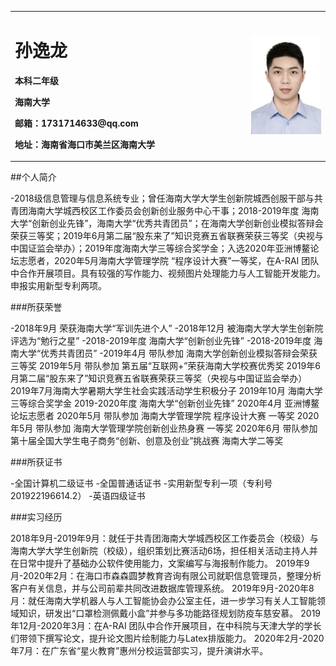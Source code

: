 
<table border="0">
  <tr>
    <td width="75%">
      <h1>孙逸龙</h1>
      <p><b>本科二年级</b></p>
      <p><b>海南大学</b></p>
      <p><b>邮箱：1731714633@qq.com</b></p>
      <p><b>地址：海南省海口市美兰区海南大学</b></p>
    </td>
    <td width="25%">
      <img src="/zhengjianzhao.jpg" width="100%">     
    </td>
  </tr>
</table>

##个人简介

-2018级信息管理与信息系统专业；曾任海南大学大学生创新院城西创服干部与共青团海南大学城西校区工作委员会创新创业服务中心干事；2018-2019年度 海南大学“创新创业先锋”，海南大学“优秀共青团员”；在海南大学创新创业模拟答辩会荣获三等奖；2019年6月第二届“股东来了”知识竞赛五省联赛荣获三等奖（央视与中国证监会举办）；2019年度海南大学三等综合奖学金；入选2020年亚洲博鳌论坛志愿者，2020年5月海南大学管理学院 “程序设计大赛”一等奖，在A-RAI 团队中合作开展项目。具有较强的写作能力、视频图片处理能力与人工智能开发能力。申报实用新型专利两项。

###所获荣誉

-2018年9月 荣获海南大学“军训先进个人”
-2018年12月 被海南大学大学生创新院评选为“勉行之星”
-2018-2019年度 海南大学“创新创业先锋”
-2018-2019年度 海南大学“优秀共青团员”
-2019年4月 带队参加 海南大学创新创业模拟答辩会荣获三等奖
2019年5月 带队参加 第五届“互联网+”荣获海南大学校赛优秀奖
2019年6月第二届“股东来了”知识竞赛五省联赛荣获三等奖（央视与中国证监会举办）
2019年7月海南大学暑期大学生社会实践活动学生积极分子
2019年10月 海南大学三等综合奖学金
2019-2020年度 海南大学“创新创业先锋”
2020年4月 亚洲博鳌论坛志愿者
2020年5月 带队参加 海南大学管理学院 程序设计大赛 一等奖
2020年5月 带队参加 海南大学管理学院创新创业热身赛 一等奖
2020年6月 带队参加 第十届全国大学生电子商务“创新、创意及创业”挑战赛 海南大学二等奖

###所获证书

-全国计算机二级证书
-全国普通话证书
-实用新型专利一项（专利号 201922196614.2）
-英语四级证书

###实习经历

2018年9月-2019年9月：就任于共青团海南大学城西校区工作委员会（校级）与海南大学大学生创新院（校级），组织策划比赛活动6场，担任相关活动主持人并在日常中提升了基础办公软件使用能力，文案编写与海报制作能力。
2019年9月-2020年2月：在海口市森森圆梦教育咨询有限公司就职信息管理员，整理分析客户有关信息，并与公司前辈共同改进数据库管理系统。
2019年9月-2020年8月：就任海南大学机器人与人工智能协会办公室主任，进一步学习有关人工智能领域知识，研发出“口罩检测佩戴小盒”并参与多功能路径规划防疫车慈安慕。
2019年12月-2020年3月：在A-RAI 团队中合作开展项目，在中科院与天津大学的学长们带领下撰写论文，提升论文图片绘制能力与Latex排版能力。
2020年2月-2020年7月：在广东省“星火教育”惠州分校运营部实习，提升演讲水平。

